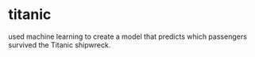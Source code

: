 # titanic
used machine learning to create a model that predicts which passengers survived the Titanic shipwreck.
